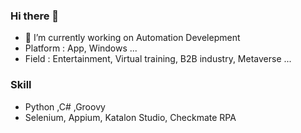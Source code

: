 ### Hi there 👋
- 🔭 I’m currently working on Automation Develepment
- Platform : App, Windows ...
- Field : Entertainment, Virtual training, B2B industry, Metaverse ...

### Skill
- Python ,C# ,Groovy
- Selenium, Appium, Katalon Studio, Checkmate RPA 

<!--
**yjbae-ww/yjbae-ww** is a ✨ _special_ ✨ repository because its `README.md` (this file) appears on your GitHub profile.

Here are some ideas to get you started:

- 🔭 I’m currently working on ...
- 🌱 I’m currently learning ...
- 👯 I’m looking to collaborate on ...
- 🤔 I’m looking for help with ...
- 💬 Ask me about ...
- 📫 How to reach me: ...
- 😄 Pronouns: ...
- ⚡ Fun fact: ...
-->
